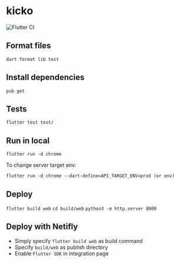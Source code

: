 # kicko

![Flutter CI](https://github.com/keskinm/kicko/actions/workflows/flutter_ci.yml/badge.svg)


## Format files

`dart format lib test`

## Install dependencies 

`pub get`

## Tests 

`flutter test test/ `

## Run in local 

`flutter run -d chrome`

To change server target env:

`flutter run -d chrome --dart-define=API_TARGET_ENV=prod (or env)`

## Deploy

`flutter build web`
`cd build/web`
`python3 -m http.server 8000`

## Deploy with Netifly 

- Simply specify `flutter build web` as build command
- Specify `build/web` as publish directory
- Enable `Flutter SDK` in integration page
